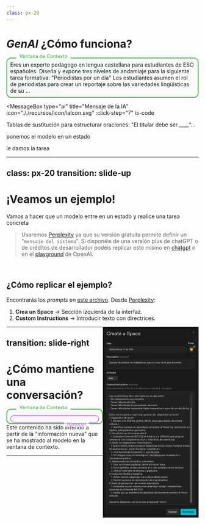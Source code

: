 ```yaml
---
class: px-20
---
```

# *GenAI* ¿Cómo funciona?

<div class="message-group-container" v-click>
  <div class="message-wrapper">
    <MessageBox 
      type="system" 
      title="Mensaje del sistema" 
      icon="././recursos/icon/systemIcon.svg"
      :click-step="1"
    >
      Eres un <span v-mark.underline.orange=2>experto pedagogo</span> en lengua castellana para estudiantes de ESO españoles. <span   v-mark.underline.orange=3>Diseña y expone tres niveles de andamiaje para la siguiente tarea formativa</span>:
    </MessageBox>
    <MessageBox 
      type="user" 
      title="Mensaje del usuario" 
      icon="././recursos/icon/userIcon.svg"
      :click-step="5"
    >
      "Periodistas por un día" Los estudiantes asumen el rol de periodistas para crear un reportaje sobre las variedades lingüísticas de  su ...
    </MessageBox>
  </div>
</div>

<MessageBox 
  type="ai" 
  title="Mensaje de la IA" 
  icon="././recursos/icon/iaIcon.svg"
  :click-step="7"
  is-code
>
   Tablas de sustitución para estructurar oraciones: "El titular debe ser ____"...
</MessageBox>

<Arrow v-click="[4,5]" x1="850" y1="70" x2="780" y2="110" color="#2196F3" width="2" arrowSize="1" two-way: false />
<p v-click="[4,5]" class="absolute top-8 right-12 opacity-50 transform -rotate-10">ponemos el modelo en un estado</p>
<Arrow v-click="[6,7]" x1="111" y1="270" x2="210" y2="300" color="#4CAF50" width="2" arrowSize="1" two-way: false />
<p v-click="[6,7]" class="absolute left-10 bottom-65 opacity-50 transform -rotate-25">le damos la tarea</p>

<style>
.message-group-container {
  display: flex;
  flex-direction: column;
  position: relative;
  border: 2px solid #4CAF50;
  border-radius: 12px;
  padding: 0.5rem;
  background: linear-gradient(to bottom right, 
    rgba(76, 175, 80, 0.05) 0%, 
    rgba(76, 175, 80, 0.02) 100%);
}

.message-group-container::after {
  content: "Ventana de Contexto";
  position: absolute;
  top: -0.8rem;
  left: 1.5rem;
  background: white;
  padding: 0 0.5rem;
  color: #4CAF50;
  font-size: 0.9em;
  font-weight: 500;
}

.message {
  position: relative;
  margin-bottom: 0rem;
  width: 90%;
}

.message:last-child {
  position: relative;
  margin-bottom: 0;
}

.message-wrapper {
  margin-bottom: 0rem;
}

.slidev-layout {
  background-color: #ffffff !important;
  color: #121212 !important;
}
</style>

<!--
- Un modelo de IA generativa por tanto tiene un "modo de pensar", que se ha desarrollado en base a los datos con los que ha sido entrenado. En la ventana de contexto, nosotros le damos nueva información, que en teoría no ha visto antes, para que haga el proceso de inferencia.
- En la ventana hay un system message que sitúa al modelo en un estado, como explicamos antes, los FMs son capaces de adaptarse automáticamente a nuevas tareas o contextos. En nuestro caso queremos que ese estado este ligado al mundo de la docencia. Podemos indicarle que es un profesor de enseñanza secundaria o un especialista en pedagogía de cierta material. Y queremos que en su estado haga cierta tarea: digamos elaborar andamiaje para los materiales que le demos.
- Ese system message se introduce delante del user message, lo que coloquialmente llamamos prompt, cada vez que lancemos un prompt, ese system message se añade delante.
- Las respuestas que infiera la IA, también se añadirán a la ventana de contexto, asociadas al system message, y user message que las generó, creando un historial en al conversación.

Es importante ser conscientes del historial que estamos construyendo al interactuar con la IA, por dos razones:
- La ventana de contexto es limitada
- Estamos condicionando su respuesta: no responde a nuestro último mensaje de manera aislada, sino que infiere qué debe de generar en base a nuestro último mensaje, el system message que se añade al mismo y todo el historial que hemos generado en nuestra conversación.-->

---
class: px-20
transition: slide-up
---

# ¡Veamos un ejemplo!
Vamos a hacer que un modelo entre en un estado y realice una tarea concreta

> Usaremos [Perplexity](https://www.perplexity.ai/) ya que su versión gratuita permite definir un "`mensaje del sistema`". Si disponéis de una versión plus de chatGPT o de créditos de desarrollador podéis replicar esto mismo en [chatgpt](https://chatgpt.com/gpts) o en el [playground](https://platform.openai.com/playground/chat) de OpenAI.

<br>

<div grid="~ cols-2 gap-4 ">
<div>

## ¿Cómo replicar el ejemplo?
Encontrarás los *prompts* en [este archivo](PONERLINKDEGITHUB). Desde [Perplexity](https://www.perplexity.ai/):

1. **Crea un Space** → Sección izquierda de la interfaz.
2. **Custom Instructions** → Introducir texto con directrices.

</div>
<div>

<img border="rounded" src="../recursos/Per-crear-un-espacio.png" alt="" style="width: auto; height: 500px; float: right;">

</div>
</div>

<!--
# Recordar

**No** tenemos control real sobre el ´system_message´ desde al interfaz de usuario. Estas custom instruction seguramente formen parte del ´system_message´ que le esté pasando el desarrollador al modelo.

Del mismo modo, no podemos conocer la frecuencia con la que el desarrollador recuerda el ´system_message´al modelo. Por esto, es recomendable mantener conversaciones breves y centradas en el rol y tarea asignados al modelo.
-->

---
transition: slide-right
---

# ¿Cómo mantiene una conversación?

<div class="message-group-container">
  <div class="historial-container" v-click="1">
    <div class="message-wrapper">
      <MessageBox 
        type="system" 
        title="Mensaje del sistema" 
        icon="././recursos/icon/systemIcon.svg"
        :click-step="1"
      >
      </MessageBox>
      <MessageBox 
        type="user" 
        title="Mensaje del usuario" 
        icon="././recursos/icon/userIcon.svg"
        :click-step="1"
      >
      </MessageBox>
      <MessageBox 
        type="ai" 
        title="Mensaje de la IA" 
        icon="././recursos/icon/iaIcon.svg"
        :click-step="1"
      >
      </MessageBox>
    </div>
  </div>
  <MessageBox 
    type="user" 
    title="Mensaje del usuario" 
    icon="././recursos/icon/userIcon.svg"
    :click-step="2"
    >
  </MessageBox>
</div>

<drag v-drag="[33,404,924,129]">
<MessageBox
  type="ai" 
  title="Mensaje de la IA" 
  icon="././recursos/icon/iaIcon.svg"
  :click-step="3"
  is-code
>Este contenido ha sido inferido a partir de la "información nueva" que se ha mostrado al modelo en la ventana de contexto.
</MessageBox>
</drag>

<style>
  @keyframes message-entry {
  from { opacity: 0; transform: translateY(20px); }
  to { opacity: 1; transform: translateY(0); }
}

  .message-group-container {
  display: flex;
  flex-direction: column;
  position: relative;
  border: 2px solid #4CAF50;
  border-radius: 12px;
  padding: 0.5rem;
  background: linear-gradient(to bottom right, 
    rgba(76, 175, 80, 0.05) 0%, 
    rgba(76, 175, 80, 0.02) 100%);
}

.message-group-container::after {
  content: "Ventana de Contexto";
  position: absolute;
  top: -0.8rem;
  left: 1.5rem;
  background: white;
  padding: 0 0.5rem;
  color: #4CAF50;
  font-size: 0.9em;
  font-weight: 500;
}

.historial-container {
  position:relative;
  border: 2px solid #d230f7;
  border-radius: 12px;
  padding: 0.5rem;
  animation: message-entry 4s ease-out forwards;
}

.historial-container::after {
  content:"Historial";
  position: absolute;
  bottom: -0.8rem;
  right: 1.5rem;
  background: white;
  padding:0 0.5rem;
  color: #d230f7;
  font-size: 0.9em;
  font-weight: 500;
}

.message {
  position: relative;
  margin-bottom: 0rem;
  font-size: 0.8em;
  padding: 0.8rem;
}
</style>

<!--
# La ventana de contexto
Es la información no vista antes por el modelo, a la que aplica su "manera de pensar" infirendo así algo totalmente nuevo.

Puede ser interesante mencionar, que debido a que en la actualidad los distintos proveedores de modelos los están mejorando a base de darles más y más información durante el entrenamiento, es posible que la ventana de contexto no les esté mostrando información realmente nueva. ![NOTE] Sería una situación de Overfitting. Pero en teoría deepseek cambia este paradigma.

Durante el proceso de inferencia, el modelo trata de reconocer patrones en la información nueva que le estás mostrando, para así generar el contenido con mayor grado de significación para el patrón reconocido. ![NOTE] Esto es una sobre-simplificación.
-->
---
